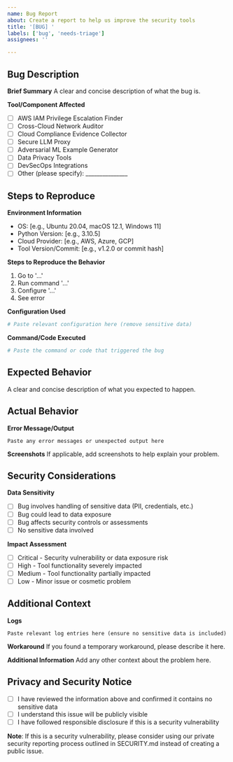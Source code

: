 ```yaml
---
name: Bug Report
about: Create a report to help us improve the security tools
title: '[BUG] '
labels: ['bug', 'needs-triage']
assignees: ''

---
```


## Bug Description

**Brief Summary**
A clear and concise description of what the bug is.

**Tool/Component Affected**
- [ ] AWS IAM Privilege Escalation Finder
- [ ] Cross-Cloud Network Auditor
- [ ] Cloud Compliance Evidence Collector
- [ ] Secure LLM Proxy
- [ ] Adversarial ML Example Generator
- [ ] Data Privacy Tools
- [ ] DevSecOps Integrations
- [ ] Other (please specify): _______________

## Steps to Reproduce

**Environment Information**
- OS: [e.g., Ubuntu 20.04, macOS 12.1, Windows 11]
- Python Version: [e.g., 3.10.5]
- Cloud Provider: [e.g., AWS, Azure, GCP]
- Tool Version/Commit: [e.g., v1.2.0 or commit hash]

**Steps to Reproduce the Behavior**
1. Go to '...'
2. Run command '...'
3. Configure '...'
4. See error

**Configuration Used**
```yaml
# Paste relevant configuration here (remove sensitive data)
```

**Command/Code Executed**
```bash
# Paste the command or code that triggered the bug
```

## Expected Behavior

A clear and concise description of what you expected to happen.

## Actual Behavior

**Error Message/Output**
```
Paste any error messages or unexpected output here
```

**Screenshots**
If applicable, add screenshots to help explain your problem.

## Security Considerations

**Data Sensitivity**
- [ ] Bug involves handling of sensitive data (PII, credentials, etc.)
- [ ] Bug could lead to data exposure
- [ ] Bug affects security controls or assessments
- [ ] No sensitive data involved

**Impact Assessment**
- [ ] Critical - Security vulnerability or data exposure risk
- [ ] High - Tool functionality severely impacted
- [ ] Medium - Tool functionality partially impacted
- [ ] Low - Minor issue or cosmetic problem

## Additional Context

**Logs**
```
Paste relevant log entries here (ensure no sensitive data is included)
```

**Workaround**
If you found a temporary workaround, please describe it here.

**Additional Information**
Add any other context about the problem here.

## Privacy and Security Notice

- [ ] I have reviewed the information above and confirmed it contains no sensitive data
- [ ] I understand this issue will be publicly visible
- [ ] I have followed responsible disclosure if this is a security vulnerability

**Note**: If this is a security vulnerability, please consider using our private security reporting process outlined in SECURITY.md instead of creating a public issue.